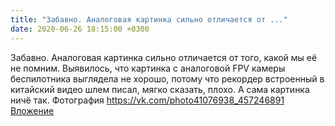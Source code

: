 ```yaml
---
title: "Забавно. Аналоговая картинка сильно отличается от ..."
date: 2020-06-26 18:15:00 +0300
---
```


Забавно. Аналоговая картинка сильно отличается от того, какой мы её не помним. Выявилось, что картинка с аналоговой FPV камеры беспилотника выглядела не хорошо, потому что рекордер встроенный в китайский видео шлем писал, мягко сказать, плохо. А сама картинка ничё так.
Фотография
<a class="vk-attach" href="https://vk.com/photo41076938_457246891">https://vk.com/photo41076938_457246891</a>
<a class="vk-attach" href="https://vk.com/photo41076938_457246891">Вложение</a>
